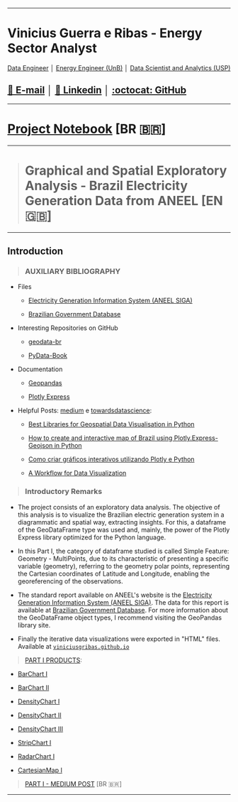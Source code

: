 

---

# Vinicius Guerra e Ribas -  Energy Sector Analyst
[Data Engineer](https://www.linkedin.com/in/vinicius-guerra-e-ribas/) │ [Energy Engineer (UnB)](https://www.unb.br/) │ [Data Scientist and Analytics (USP)](https://www5.usp.br/)


## [📧 E-mail](mailto:viniciusgribas@gmail.com?Subject=%5BANALISE-ESPACIAL-ANEEL%5D%20-%20Contact) │ [:dart: Linkedin](https://www.linkedin.com/in/vinicius-guerra-e-ribas/) │ [:octocat: GitHub](https://github.com/viniciusgribas) 

---

# [Project Notebook](https://github.com/viniciusgribas/Analise_dados_geracao_BR/blob/main/Analise_Geracao_I/Master_Code.ipynb) [BR 🇧🇷] 

---
># Graphical and Spatial Exploratory Analysis - Brazil Electricity Generation Data from ANEEL [EN 🇬🇧] 

---

## Introduction

>### AUXILIARY BIBLIOGRAPHY
- Files

    - [Electricity Generation Information System (ANEEL SIGA)](https://app.powerbi.com/view?r=eyJrIjoiNjc4OGYyYjQtYWM2ZC00YjllLWJlYmEtYzdkNTQ1MTc1NjM2IiwidCI6IjQwZDZmOWI4LWVjYTctNDZhMi05MmQ0LWVhNGU5YzAxNzBlMSIsImMiOjR9)

    - [Brazilian Government Database](https://dados.gov.br/)

- Interesting Repositories on GitHub

    - [geodata-br](https://github.com/tbrugz/geodata-br)
    
    - [PyData-Book](https://github.com/wesm/pydata-book)
 
- Documentation

    - [Geopandas](https://geopandas.org/en/stable/)
    
    - [Plotly Express](https://plotly.github.io/plotly.py-docs/generated/plotly.express.html#module-plotly.express)

- Helpful Posts: [medium](https://medium.com) e [towardsdatascience](https://towardsdatascience.com):

    - [Best Libraries for Geospatial Data Visualisation in Python](https://towardsdatascience.com/best-libraries-for-geospatial-data-visualisation-in-python-d23834173b35)

    - [How to create and interactive map of Brazil using Plotly.Express-Geojson in Python](https://python.plainenglish.io/how-to-create-a-interative-map-using-plotly-express-geojson-to-brazil-in-python-fb5527ae38fc)
    - [Como criar gráficos interativos utilizando Plotly e Python](https://paulovasconcellos.com.br/como-criar-gr%C3%A1ficos-interativos-utilizando-plotly-e-python-3eb6eda57a2b)
    
    - [A Workflow for Data Visualization](https://towardsdatascience.com/a-workflow-for-data-visualization-c887d57d7ef1)


>### Introductory Remarks

 - The project consists of an exploratory data analysis. The objective of this analysis is to visualize the Brazilian electric generation system in a diagrammatic and spatial way, extracting insights. For this, a dataframe of the GeoDataFrame type was used and, mainly, the power of the Plotly Express library optimized for the Python language. 
 
 - In this Part I, the category of dataframe studied is called Simple Feature: Geometry - MultiPoints, due to its characteristic of presenting a specific variable (geometry), referring to the geometry polar points, representing the Cartesian coordinates of Latitude and Longitude, enabling the georeferencing of the observations.


 - The standard report available on ANEEL's website is the [Electricity Generation Information System (ANEEL SIGA)](https://app.powerbi.com/view?r=eyJrIjoiNjc4OGYyYjQtYWM2ZC00YjllLWJlYmEtYzdkNTQ1MTc1NjM2IiwidCI6IjQwZDZmOWI4LWVjYTctNDZhMi05MmQ0LWVhNGU5YzAxNzBlMSIsImMiOjR9). The data for this report is available at [Brazilian Government Database](https://dados.gov.br/). For more information about the GeoDataFrame object types, I recommend visiting the GeoPandas library site.

 - Finally the iterative data visualizations were exported in "HTML" files. Available at [`viniciusgribas.github.io`](https://github.com/viniciusgribas/Analise_dados_geracao_BR/tree/main/Analise_Geracao_I)

>[PART I PRODUCTS](https://github.com/viniciusgribas/Analise_dados_geracao_BR/tree/main/Analise_Geracao_I):

- [BarChart I](https://viniciusgribas.github.io/GeracaoANEEL_ParteI/Bar_GitHub_@viniciusgribas.html)
     
- [BarChart II](https://viniciusgribas.github.io/GeracaoANEEL_ParteI/Bar2_GitHub_@viniciusgribas.html)

- [DensityChart I](https://viniciusgribas.github.io/GeracaoANEEL_ParteI/Densidade_GitHub_@viniciusgribas.html)

- [DensityChart II](https://viniciusgribas.github.io/GeracaoANEEL_ParteI/Densidade_2_GitHub_@viniciusgribas.html)

- [DensityChart III](https://viniciusgribas.github.io/GeracaoANEEL_ParteI/Densidade_3_GitHub_@viniciusgribas.html)

- [StripChart I](https://viniciusgribas.github.io/GeracaoANEEL_ParteI/Strip_GitHub_@viniciusgribas.html)

- [RadarChart I](https://viniciusgribas.github.io/GeracaoANEEL_ParteI/Polar_GitHub_@viniciusgribas.html)

- [CartesianMap I](https://viniciusgribas.github.io/GeracaoANEEL_ParteI/Points_GitHub_@viniciusgribas.html)

>[PART I - MEDIUM POST](https://viniciusgribas.medium.com/extraindo-insights-do-sistema-de-gera%C3%A7%C3%A3o-de-energia-el%C3%A9trica-brasileiro-utilizando-python-parte-i-70e3eb58c156) [BR 🇧🇷] 


---

